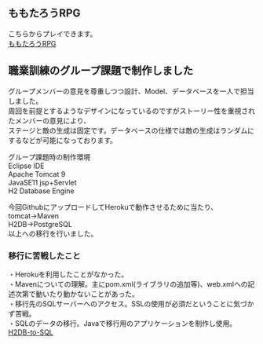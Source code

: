 ﻿## ももたろうRPG  
こちらからプレイできます。  
[ももたろうRPG](https://momotarorpg.herokuapp.com)

## 職業訓練のグループ課題で制作しました  
グループメンバーの意見を尊重しつつ設計、Model、データベースを一人で担当しました。  
周回を前提とするようなデザインになっているのですがストーリー性を重視されたメンバーの意見により、  
ステージと敵の生成は固定です。データベースの仕様では敵の生成はランダムにするなどが可能になっております。  
  
  
グループ課題時の制作環境  
Eclipse IDE  
Apache Tomcat 9  
JavaSE11 jsp+Servlet  
H2 Database Engine  
  
今回GithubにアップロードしてHerokuで動作させるために当たり、  
tomcat→Maven  
H2DB→PostgreSQL  
以上への移行を行いました。  
  
### 移行に苦戦したこと
・Herokuを利用したことがなかった。  
・Mavenについての理解。主にpom.xml(ライブラリの追加等)、web.xmlへの記述次第で動いたり動かないことがあった。  
・移行先のSQLサーバーへのアクセス。SSLの使用が必須だということに気づかず苦戦。  
・SQLのデータの移行。Javaで移行用のアプリケーションを制作し使用。  
[H2DB-to-SQL](https://github.com/kteworks/H2DB-to-SQL)

